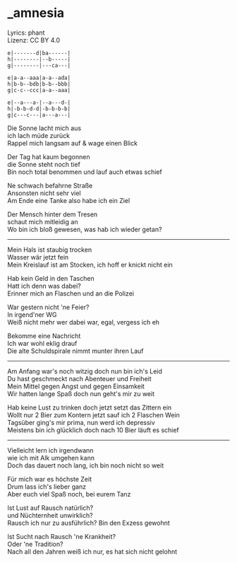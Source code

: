 # _amnesia

Lyrics: phant  
Lizenz: CC BY 4.0

```
e|-------d|ba------|
h|--------|--b-----|
g|--------|---ca---|

e|a-a--aaa|a-a--ada|
h|b-b--bdb|b-b--bbb|
g|c-c--ccc|a-a--aaa|

e|--a---a-|--a---d-|
h|-b-b-d-d|-b-b-b-b|
g|c---c---|a---a---|
```

Die Sonne lacht mich aus  
ich lach müde zurück  
Rappel mich langsam auf & wage einen Blick

Der Tag hat kaum begonnen  
die Sonne steht noch tief  
Bin noch total benommen und lauf auch etwas schief

Ne schwach befahrne Straße  
Ansonsten nicht sehr viel  
Am Ende eine Tanke also habe ich ein Ziel

Der Mensch hinter dem Tresen  
schaut mich mitleidig an  
Wo bin ich bloß gewesen, was hab ich wieder getan?

--------------------------

Mein Hals ist staubig trocken  
Wasser wär jetzt fein  
Mein Kreislauf ist am Stocken, ich hoff er knickt nicht ein 

Hab kein Geld in den Taschen  
Hatt ich denn was dabei?  
Erinner mich an Flaschen und an die Polizei

War gestern nicht 'ne Feier?  
In irgend'ner WG  
Weiß nicht mehr wer dabei war, egal, vergess ich eh

Bekomme eine Nachricht  
Ich war wohl eklig drauf  
Die alte Schuldspirale nimmt munter ihren Lauf

--------------------------

Am Anfang war's noch witzig doch nun bin ich's Leid  
Du hast geschmeckt nach Abenteuer und Freiheit  
Mein Mittel gegen Angst und gegen Einsamkeit  
Wir hatten lange Spaß doch nun geht's mir zu weit

Hab keine Lust zu trinken doch jetzt setzt das Zittern ein  
Wollt nur 2 Bier zum Kontern jetzt sauf ich 2 Flaschen Wein  
Tagsüber ging's mir prima, nun werd ich depressiv  
Meistens bin ich glücklich doch nach 10 Bier läuft es schief

------------------------

Vielleicht lern ich irgendwann  
wie ich mit Alk umgehen kann  
Doch das dauert noch lang, ich bin noch nicht so weit

Für mich war es höchste Zeit  
Drum lass ich's lieber ganz  
Aber euch viel Spaß noch, bei eurem Tanz

Ist Lust auf Rausch natürlich?  
und Nüchternheit unwirklich?  
Rausch ich nur zu ausführlich? Bin den Exzess gewohnt

Ist Sucht nach Rausch 'ne Krankheit?  
Oder 'ne Tradition?  
Nach all den Jahren weiß ich nur, es hat sich nicht gelohnt

